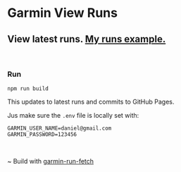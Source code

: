 # Garmin View Runs
## View latest runs. [My runs example.](https://danielschwartz85.github.io/garmin-view-runs/)

<br/>

### Run 
```
npm run build
```

This updates to latest runs and commits to GitHub Pages.

Jus make sure the ```.env``` file is locally set with: 
```
GARMIN_USER_NAME=daniel@gmail.com
GARMIN_PASSWORD=123456
```

<br/>

~ Build with [garmin-run-fetch](https://github.com/danielschwartz85/garmin-run-fetch)
